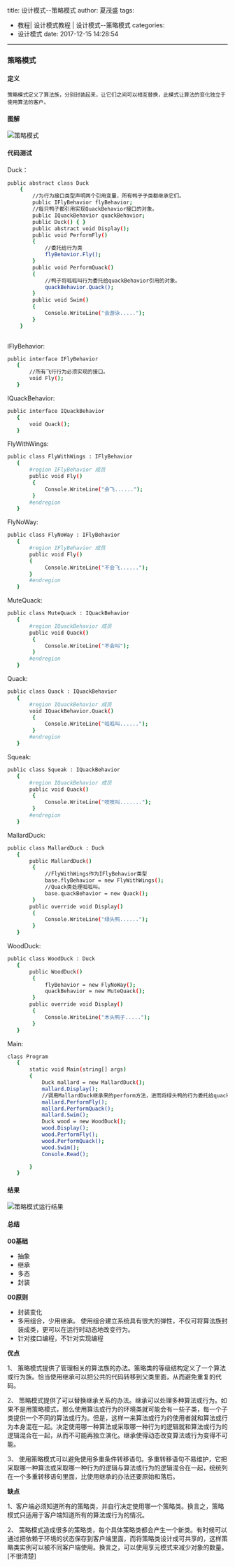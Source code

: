 title: 设计模式--策略模式
author: 夏茂盛
tags:
  - 教程| 设计模式教程 | 设计模式--策略模式
categories:
  - 设计模式
date: 2017-12-15 14:28:54
---
### 策略模式
#### 定义

```
策略模式定义了算法族，分别封装起来，让它们之间可以相互替换，此模式让算法的变化独立于使用算法的客户。

```
#### 图解

![策略模式](/image/策略模式.png)

#### 代码测试
Duck：
```bash
public abstract class Duck
    {
        //为行为接口类型声明两个引用变量，所有鸭子子类都继承它们。
        public IFlyBehavior flyBehavior;
        //每只鸭子都引用实现QuackBehavior接口的对象。
        public IQuackBehavior quackBehavior;
        public Duck() { }
        public abstract void Display();
        public void PerformFly()
        {
            //委托给行为类
            flyBehavior.Fly();
        }
        public void PerformQuack()
        {
            //鸭子将呱呱叫行为委托给quackBehavior引用的对象。
            quackBehavior.Quack();
        }
        public void Swim()
        {
            Console.WriteLine("会游泳.....");
        }
    }
    
```

IFlyBehavior:
``` bash
public interface IFlyBehavior
   {
       //所有飞行行为必须实现的接口。
       void Fly();
   }
```
IQuackBehavior:
``` bash
public interface IQuackBehavior
   {
       void Quack();
   }
```
FlyWithWings:

``` bash
public class FlyWithWings : IFlyBehavior
   {
       #region IFlyBehavior 成员
       public void Fly()
        {
            Console.WriteLine("会飞......");
        }
       #endregion
   }
```
FlyNoWay:

``` bash
public class FlyNoWay : IFlyBehavior
   {
       #region IFlyBehavior 成员
       public void Fly()
       {
            Console.WriteLine("不会飞......");
       }
       #endregion
   }
```
MuteQuack:
``` bash
public class MuteQuack : IQuackBehavior
   {
       #region IQuackBehavior 成员
       public void Quack()
        {
            Console.WriteLine("不会叫");
        }
       #endregion
   }
```
Quack:
``` bash
public class Quack : IQuackBehavior
   {
       #region IQuackBehavior 成员
       void IQuackBehavior.Quack()
        {
            Console.WriteLine("呱呱叫......");
        }
       #endregion
   }
```

Squeak:

``` bash
public class Squeak : IQuackBehavior
   {
       #region IQuackBehavior 成员
       public void Quack()
        {
            Console.WriteLine("吱吱叫.......");
        }
       #endregion
   }
```
MallardDuck:

``` bash
public class MallardDuck : Duck
   {
       public MallardDuck()
        {
            //FlyWithWings作为IFlyBehavior类型
            base.flyBehavior = new FlyWithWings();
            //Quack类处理呱呱叫。
            base.quackBehavior = new Quack();
        }
       public override void Display()
        {
            Console.WriteLine("绿头鸭......");
        }
   }
```
WoodDuck:
``` bash
public class WoodDuck : Duck
   {
       public WoodDuck()
        {
            flyBehavior = new FlyNoWay();
            quackBehavior = new MuteQuack();
        }
       public override void Display()
        {
            Console.WriteLine("木头鸭子.....");
        }
   }
```
Main:
``` bash
class Program
   {
       static void Main(string[] args)
       {
           Duck mallard = new MallardDuck();
           mallard.Display();
           //调用MallardDuck继承来的perform方法，进而将绿头鸭的行为委托给quack和fly的行为类来处理。
           mallard.PerformFly();
           mallard.PerformQuack();
           mallard.Swim();
           Duck wood = new WoodDuck();
           wood.Display();
           wood.PerformFly();
           wood.PerformQuack();
           wood.Swim();
           Console.Read();

       }
   }
```

#### 结果
![策略模式运行结果](/image/运行结果1.png)

#### 总结

**00基础**
- 抽象
- 继承
- 多态
- 封装

**00原则**
- 封装变化
- 多用组合，少用继承。
使用组合建立系统具有很大的弹性，不仅可将算法族封装成类，更可以在运行时动态地改变行为。
- 针对接口编程，不针对实现编程

**优点**

1、 策略模式提供了管理相关的算法族的办法。策略类的等级结构定义了一个算法或行为族。恰当使用继承可以把公共的代码转移到父类里面，从而避免重复的代码。

2、 策略模式提供了可以替换继承关系的办法。继承可以处理多种算法或行为。如果不是用策略模式，那么使用算法或行为的环境类就可能会有一些子类，每一个子类提供一个不同的算法或行为。但是，这样一来算法或行为的使用者就和算法或行为本身混在一起。决定使用哪一种算法或采取哪一种行为的逻辑就和算法或行为的逻辑混合在一起，从而不可能再独立演化。继承使得动态改变算法或行为变得不可能。

3、 使用策略模式可以避免使用多重条件转移语句。多重转移语句不易维护，它把采取哪一种算法或采取哪一种行为的逻辑与算法或行为的逻辑混合在一起，统统列在一个多重转移语句里面，比使用继承的办法还要原始和落后。

**缺点**

1、客户端必须知道所有的策略类，并自行决定使用哪一个策略类。换言之，策略模式只适用于客户端知道所有的算法或行为的情况。

2、 策略模式造成很多的策略类，每个具体策略类都会产生一个新类。有时候可以通过把依赖于环境的状态保存到客户端里面，而将策略类设计成可共享的，这样策略类实例可以被不同客户端使用。换言之，可以使用享元模式来减少对象的数量。[不很清楚]